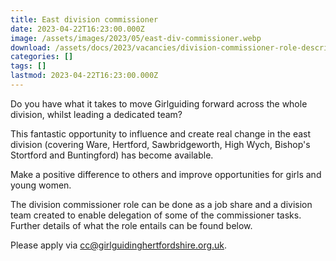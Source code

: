 ```yaml
---
title: East division commissioner
date: 2023-04-22T16:23:00.000Z
image: /assets/images/2023/05/east-div-commissioner.webp
download: /assets/docs/2023/vacancies/division-commissioner-role-description.pdf
categories: []
tags: []
lastmod: 2023-04-22T16:23:00.000Z
---
```

Do you have what it takes to move Girlguiding forward across the whole division, whilst leading a dedicated team?

This fantastic opportunity to influence and create real change in the east division (covering Ware, Hertford, Sawbridgeworth, High Wych, Bishop's Stortford and Buntingford) has become available.

Make a positive difference to others and improve opportunities for girls and young women.

The division commissioner role can be done as a job share and a division team created to enable delegation of some of the commissioner tasks. Further details of what the role entails can be found below.

Please apply via <cc@girlguidinghertfordshire.org.uk>.
